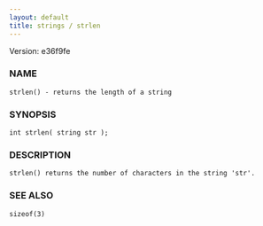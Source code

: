 ```yaml
---
layout: default
title: strings / strlen
---
```


Version: e36f9fe




### NAME
    strlen() - returns the length of a string


### SYNOPSIS
    int strlen( string str );


### DESCRIPTION
    strlen() returns the number of characters in the string 'str'.


### SEE ALSO
    sizeof(3)



